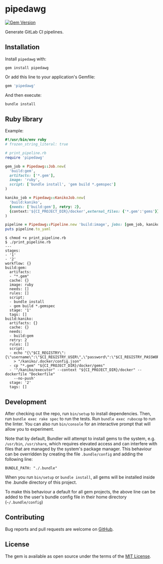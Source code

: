 # pipedawg

[![Gem Version](https://badge.fury.io/rb/pipedawg.svg)](https://rubygems.org/gems/pipedawg)

Generate GitLab CI pipelines.

## Installation

Install `pipedawg` with:

```
gem install pipedawg
```

Or add this line to your application's Gemfile:

```ruby
gem 'pipedawg'
```

And then execute:

```sh
bundle install
```

## Ruby library

Example:

```ruby
#!/usr/bin/env ruby
# frozen_string_literal: true

# print_pipeline.rb
require 'pipedawg'

gem_job = Pipedawg::Job.new(
  'build:gem',
  artifacts: ['*.gem'],
  image: 'ruby',
  script: ['bundle install', 'gem build *.gemspec']
)

kaniko_job = Pipedawg::KanikoJob.new(
  'build:kaniko',
  {needs: ['build:gem'], retry: 2},
  {context:'${CI_PROJECT_DIR}/docker',external_files: {'*.gem':'gems'}}
)

pipeline = Pipedawg::Pipeline.new 'build:image', jobs: [gem_job, kaniko_job]
puts pipeline.to_yaml
```

```console
$ chmod +x print_pipeline.rb
$ ./print_pipeline.rb
---
stages:
- '1'
- '2'
workflow: {}
build:gem:
  artifacts:
  - "*.gem"
  cache: {}
  image: ruby
  needs: []
  rules: []
  script:
  - bundle install
  - gem build *.gemspec
  stage: '1'
  tags: []
build:kaniko:
  artifacts: {}
  cache: {}
  needs:
  - build:gem
  retry: 2
  rules: []
  script:
  - echo "{\"$CI_REGISTRY\":{\"username\":\"$CI_REGISTRY_USER\",\"password\":\"$CI_REGISTRY_PASSWORD\"}}"
    > "/kaniko/.docker/config.json"
  - cp "*.gem" "${CI_PROJECT_DIR}/docker/gems"
  - '"/kaniko/executor" --context "${CI_PROJECT_DIR}/docker" --dockerfile "Dockerfile"
    --no-push'
  stage: '2'
  tags: []
```

## Development

After checking out the repo, run `bin/setup` to install dependencies. Then, run `bundle exec rake spec` to run the tests. Run `bundle exec rubocop` to run the linter. You can also run `bin/console` for an interactive prompt that will allow you to experiment.

Note that by default, Bundler will attempt to install gems to the system, e.g. `/usr/bin`, `/usr/share`, which requires elevated access and can interfere with files that are managed by the system's package manager. This behaviour can be overridden by creating the file `.bundle/config` and adding the following line:
```
BUNDLE_PATH: "./.bundle"
```
When you run `bin/setup` or `bundle install`, all gems will be installed inside the .bundle directory of this project.

To make this behaviour a default for all gem projects, the above line can be added to the user's bundle config file in their home directory (`~/.bundle/config`)

## Contributing

Bug reports and pull requests are welcome on [GitHub](https://github.com/liger1978/pipedawg).

## License

The gem is available as open source under the terms of the [MIT License](https://opensource.org/licenses/MIT).

